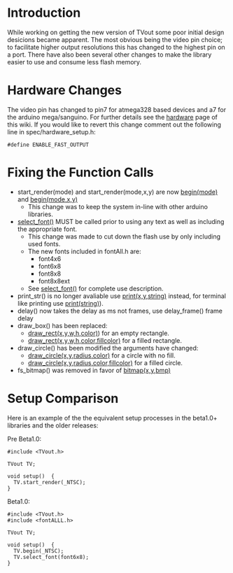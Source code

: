 # Introduction #

While working on getting the new version of TVout some poor initial design desicions became apparent. The most obvious being the video pin choice; to facilitate higher output resolutions this has changed to the highest pin on a port.  There have also been several other changes to make the library easier to use and consume less flash memory.

# Hardware Changes #

The video pin has changed to pin7 for atmega328 based devices and a7 for the arduino mega/sanguino.  For further details see the [hardware](Hardware.md) page of this wiki.  If you would like to revert this change comment out the following line in spec/hardware\_setup.h:
```
#define ENABLE_FAST_OUTPUT
```


# Fixing the Function Calls #

  * start\_render(mode) and start\_render(mode,x,y) are now [begin(mode)](FDbegind.md) and [begin(mode,x,y)](FDbegins.md)
    * This change was to keep the system in-line with other arduino libraries.
  * [select\_font()](FDselectfont.md) MUST be called prior to using any text as well as including the appropriate font.
    * This change was made to cut down the flash use by only including used fonts.
    * The new fonts included in fontAll.h are:
      * font4x6
      * font6x8
      * font8x8
      * font8x8ext
    * See [select\_font()](FDselectfont.md) for complete use description.
  * print\_str() is no longer avaliable use [print(x,y,string)](FDprint.md) instead, for terminal like printing use [print(string)](FDprint.md)).
  * delay() now takes the delay as ms not frames, use delay\_frame() frame delay
  * draw\_box() has been replaced:
    * [draw\_rect(x,y,w,h,color)](FDdrawrect.md)) for an empty rectangle.
    * [draw\_rect(x,y,w,h,color,fillcolor)](FDdrawrect.md) for a filled rectangle.
  * draw\_circle() has been modified the arguments have changed:
    * [draw\_circle(x,y,radius,color)](FDdrawcircle.md) for a circle with no fill.
    * [draw\_circle(x,y,radius,color,fillcolor)](FDdrawcircle.md) for a filled circle.
  * fs\_bitmap() was removed in favor of [bitmap(x,y,bmp)](Bitmap.md)


# Setup Comparison #
Here is an example of the the equivalent setup processes in the beta1.0+ libraries and the older releases:

Pre Beta1.0:
```
#include <TVout.h>

TVout TV;

void setup()  {
  TV.start_render(_NTSC);
}
```
Beta1.0:
```
#include <TVout.h>
#include <fontALLL.h>

TVout TV;

void setup()  {
  TV.begin(_NTSC);
  TV.select_font(font6x8);
}
```